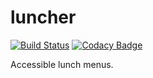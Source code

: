 # luncher

[![Build Status](https://travis-ci.org/Gobie/luncher.svg?branch=master)](https://travis-ci.org/Gobie/luncher)
[![Codacy Badge](https://api.codacy.com/project/badge/grade/fe6b1b719dd44522b13df74b42036f95)](https://www.codacy.com/app/michal-brasna/luncher)

Accessible lunch menus.

